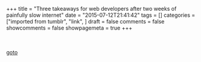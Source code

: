 +++
title = "Three takeaways for web developers after two weeks of painfully slow internet"
date = "2015-07-12T21:41:42"
tags = []
categories = ["imported from tumblr", "link", ]
draft = false
comments = false
showcomments = false
showpagemeta = true
+++

<br /><br />[goto](https://medium.com/@zengabor/three-takeaways-for-web-developers-after-two-weeks-of-painfully-slow-internet-9e7f6d47726e)